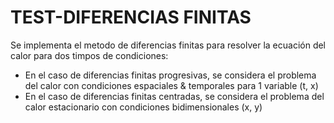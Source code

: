 # TEST-DIFERENCIAS FINITAS

Se implementa el metodo de diferencias finitas para resolver la ecuación del calor para dos timpos de condiciones:

- En el caso de diferencias finitas progresivas, se considera el problema del calor con condiciones espaciales & temporales para 1 variable (t, x)
- En el caso de diferencias finitas centradas, se considera el problema del calor estacionario con condiciones bidimensionales (x, y)